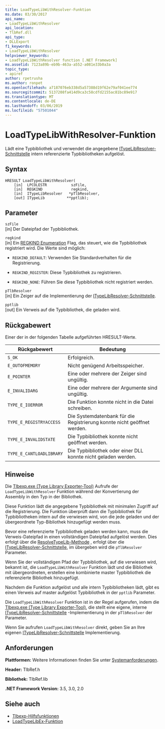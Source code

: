 ```yaml
---
title: LoadTypeLibWithResolver-Funktion
ms.date: 03/30/2017
api_name:
- LoadTypeLibWithResolver
api_location:
- TlbRef.dll
api_type:
- DLLExport
f1_keywords:
- LoadTypeLibWithResolver
helpviewer_keywords:
- LoadTypeLibWithResolver function [.NET Framework]
ms.assetid: 7123a89b-eb9b-463a-a552-a081e33b0a3a
topic_type:
- apiref
author: rpetrusha
ms.author: ronpet
ms.openlocfilehash: a7187076eb338d5a57388d19f62e79af041ee774
ms.sourcegitcommit: 5137208fa414d9ca3c58cdfd2155ac81bc89e917
ms.translationtype: MT
ms.contentlocale: de-DE
ms.lasthandoff: 03/06/2019
ms.locfileid: "57501044"
---
```

# <a name="loadtypelibwithresolver-function"></a>LoadTypeLibWithResolver-Funktion
Lädt eine Typbibliothek und verwendet die angegebene [ITypeLibResolver-Schnittstelle](../../../../docs/framework/unmanaged-api/tlbexp/itypelibresolver-interface.md) intern referenzierte Typbibliotheken aufgelöst.  
  
## <a name="syntax"></a>Syntax  
  
```  
HRESULT LoadTypeLibWithResolver(  
    [in]  LPCOLESTR           szFile,  
    [in]  REGKIND             regkind,  
    [in]  ITypeLibResolver   *pTlbResolver,  
    [out] ITypeLib          **pptlib);  
```  
  
## <a name="parameters"></a>Parameter  
 `szFile`  
 [in] Der Dateipfad der Typbibliothek.  
  
 `regkind`  
 [in] Ein [REGKIND Enumeration](https://docs.microsoft.com/previous-versions/windows/desktop/api/oleauto/ne-oleauto-tagregkind) Flag, das steuert, wie die Typbibliothek registriert wird. Die Werte sind möglich:  
  
-   `REGKIND_DEFAULT`: Verwenden Sie Standardverhalten für die Registrierung.  
  
-   `REGKIND_REGISTER`: Diese Typbibliothek zu registrieren.  
  
-   `REGKIND_NONE`: Führen Sie diese Typbibliothek nicht registriert werden.  
  
 `pTlbResolver`  
 [in] Ein Zeiger auf die Implementierung der [ITypeLibResolver-Schnittstelle](../../../../docs/framework/unmanaged-api/tlbexp/itypelibresolver-interface.md).  
  
 `pptlib`  
 [out] Ein Verweis auf die Typbibliothek, die geladen wird.  
  
## <a name="return-value"></a>Rückgabewert  
 Einer der in der folgenden Tabelle aufgeführten HRESULT-Werte.  
  
|Rückgabewert|Bedeutung|  
|------------------|-------------|  
|`S_OK`|Erfolgreich.|  
|`E_OUTOFMEMORY`|Nicht genügend Arbeitsspeicher.|  
|`E_POINTER`|Eine oder mehrere der Zeiger sind ungültig.|  
|`E_INVALIDARG`|Eine oder mehrere der Argumente sind ungültig.|  
|`TYPE_E_IOERROR`|Die Funktion konnte nicht in die Datei schreiben.|  
|`TYPE_E_REGISTRYACCESS`|Die Systemdatenbank für die Registrierung konnte nicht geöffnet werden.|  
|`TYPE_E_INVALIDSTATE`|Die Typbibliothek konnte nicht geöffnet werden.|  
|`TYPE_E_CANTLOADLIBRARY`|Die Typbibliothek oder einer DLL konnte nicht geladen werden.|  
  
## <a name="remarks"></a>Hinweise  
 Die [Tlbexp.exe (Type Library Exporter-Tool)](../../../../docs/framework/tools/tlbexp-exe-type-library-exporter.md) Aufrufe der `LoadTypeLibWithResolver` Funktion während der Konvertierung der Assembly in den Typ in der Bibliothek.  
  
 Diese Funktion lädt die angegebene Typbibliothek mit minimalen Zugriff auf die Registrierung. Die Funktion überprüft dann die Typbibliothek für Typbibliotheken intern auf die verwiesen wird, von die jede geladen und der übergeordnete Typ-Bibliothek hinzugefügt werden muss.  
  
 Bevor eine referenzierte Typbibliothek geladen werden kann, muss die Verweis-Dateipfad in einen vollständigen Dateipfad aufgelöst werden. Dies erfolgt über die [ResolveTypeLib-Methode](../../../../docs/framework/unmanaged-api/tlbexp/resolvetypelib-method.md) , erfolgt über die [ITypeLibResolver-Schnittstelle](../../../../docs/framework/unmanaged-api/tlbexp/itypelibresolver-interface.md), im übergeben wird die `pTlbResolver` Parameter.  
  
 Wenn Sie der vollständigen Pfad der Typbibliothek, auf die verwiesen wird, bekannt ist, die `LoadTypeLibWithResolver` Funktion lädt und die Bibliothek mit übergeordneten, erstellen eine kombinierte master Typbibliothek die referenzierte Bibliothek hinzugefügt.  
  
 Nachdem die Funktion aufgelöst und alle intern Typbibliotheken lädt, gibt es einen Verweis auf master aufgelöst Typbibliothek in der `pptlib` Parameter.  
  
 Die `LoadTypeLibWithResolver` Funktion ist in der Regel aufgerufen, indem die [Tlbexp.exe (Type Library Exporter-Tool)](../../../../docs/framework/tools/tlbexp-exe-type-library-exporter.md), die stellt eine eigene, interne [ITypeLibResolver-Schnittstelle](../../../../docs/framework/unmanaged-api/tlbexp/itypelibresolver-interface.md) -Implementierung in der `pTlbResolver` der Parameter.  
  
 Wenn Sie aufrufen `LoadTypeLibWithResolver` direkt, geben Sie an Ihre eigenen [ITypeLibResolver-Schnittstelle](../../../../docs/framework/unmanaged-api/tlbexp/itypelibresolver-interface.md) Implementierung.  
  
## <a name="requirements"></a>Anforderungen  
 **Plattformen:** Weitere Informationen finden Sie unter [Systemanforderungen](../../../../docs/framework/get-started/system-requirements.md).  
  
 **Header:** TlbRef.h  
  
 **Bibliothek:** TlbRef.lib  
  
 **.NET Framework Version:** 3.5, 3.0, 2.0  
  
## <a name="see-also"></a>Siehe auch
- [Tlbexp-Hilfsfunktionen](../../../../docs/framework/unmanaged-api/tlbexp/index.md)
- [LoadTypeLibEx-Funktion](https://docs.microsoft.com/previous-versions/windows/desktop/api/oleauto/nf-oleauto-loadtypelibex)
